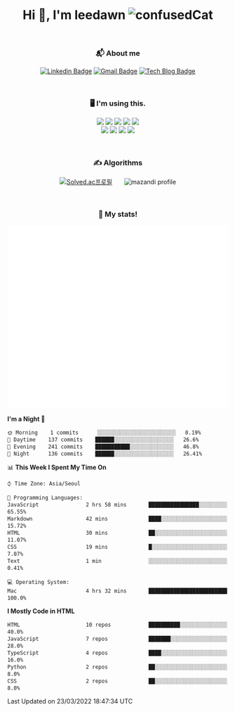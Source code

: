 <h1 align="center">Hi 👋, I'm leedawn <img src="https://emoji.gg/assets/emoji/5041-confusedcat.png" width="64px" height="64px" alt="confusedCat"></h1>
<br />

<h3 align="center">📬 About me</h3>
<div align="center">
 
 [![Linkedin Badge](https://img.shields.io/badge/-LinkedIn-blue?style=round&logo=Linkedin&logoColor=white&link=https://www.linkedin.com/in/ji-hey-lee-0175b9224/)](https://www.linkedin.com/in/ji-hey-lee-0175b9224/) [![Gmail Badge](https://img.shields.io/badge/-Gmail-d14836?style=round&logo=Gmail&logoColor=white&link=mailto:dev.leedawn@gmail.com)](mailto:dev.leedawn@gmail.com) [![Tech Blog Badge](http://img.shields.io/badge/-Tech%20blog-black?style=round&logo=github&link=https://leedawnn.github.io/)](https://leedawnn.github.io/)

</div>
           
<br />

<h3 align="center">🖥 I'm using this.</h3>
<p align="center">
 <img src="https://img.shields.io/badge/HTML5-E34F26?style=for-the-badge&logo=html5&logoColor=white" />
 <img src="https://img.shields.io/badge/CSS3-1572B6?style=for-the-badge&logo=css3&logoColor=white" />
 <img src="https://img.shields.io/badge/Sass-ff6b81?style=for-the-badge&logo=sass&logoColor=white" />
 <img src="https://img.shields.io/badge/JavaScript-323330?style=for-the-badge&logo=javascript&logoColor=F7DF1E" />
 <img src="https://img.shields.io/badge/React-dfe4ea?style=for-the-badge&logo=react&logoColor=61DAFB" />
  <br />
 <img src="https://img.shields.io/badge/Vue-4FC08D?style=for-the-badge&logo=Vue.js&logoColor=27ae60" />
 <img src="https://img.shields.io/badge/Webpack-8DD6F9?style=for-the-badge&logo=webpack&logoColor=white" />
 <img src="https://img.shields.io/badge/Babel-F9DC3E?style=for-the-badge&logo=Babel&logoColor=white" />
 <img src="https://img.shields.io/badge/ESlint-30336b?style=for-the-badge&logo=ESlint&logoColor=white" />
</p>

<br />

<h3 align="center">✍️ Algorithms</h3>
<div align="center">
 
[![Solved.ac프로필](http://mazassumnida.wtf/api/v2/generate_badge?boj=leedawn)](https://solved.ac/leedawn) &nbsp;&nbsp;&nbsp;&nbsp;&nbsp; ![mazandi profile](http://mazandi.herokuapp.com/api?handle=leedawn&theme=cold)

</div>
<br />
<h3 align="center">🚀 My stats!</h3>
<p align="center">
  <img src="https://github.com/leedawnn/leedawnn/blob/main/github-metrics.svg" alt="commit Calendar">
</p>

<!--START_SECTION:waka-->
**I'm a Night 🦉** 

```text
🌞 Morning    1 commits      ░░░░░░░░░░░░░░░░░░░░░░░░░   0.19% 
🌆 Daytime    137 commits    ██████░░░░░░░░░░░░░░░░░░░   26.6% 
🌃 Evening    241 commits    ███████████░░░░░░░░░░░░░░   46.8% 
🌙 Night      136 commits    ██████░░░░░░░░░░░░░░░░░░░   26.41%

```


📊 **This Week I Spent My Time On** 

```text
⌚︎ Time Zone: Asia/Seoul

💬 Programming Languages: 
JavaScript               2 hrs 58 mins       ████████████████░░░░░░░░░   65.55% 
Markdown                 42 mins             ████░░░░░░░░░░░░░░░░░░░░░   15.72% 
HTML                     30 mins             ██░░░░░░░░░░░░░░░░░░░░░░░   11.07% 
CSS                      19 mins             █░░░░░░░░░░░░░░░░░░░░░░░░   7.07% 
Text                     1 min               ░░░░░░░░░░░░░░░░░░░░░░░░░   0.41%

💻 Operating System: 
Mac                      4 hrs 32 mins       █████████████████████████   100.0%

```

**I Mostly Code in HTML** 

```text
HTML                     10 repos            ██████████░░░░░░░░░░░░░░░   40.0% 
JavaScript               7 repos             ███████░░░░░░░░░░░░░░░░░░   28.0% 
TypeScript               4 repos             ████░░░░░░░░░░░░░░░░░░░░░   16.0% 
Python                   2 repos             ██░░░░░░░░░░░░░░░░░░░░░░░   8.0% 
CSS                      2 repos             ██░░░░░░░░░░░░░░░░░░░░░░░   8.0%

```



 Last Updated on 23/03/2022 18:47:34 UTC
<!--END_SECTION:waka-->
